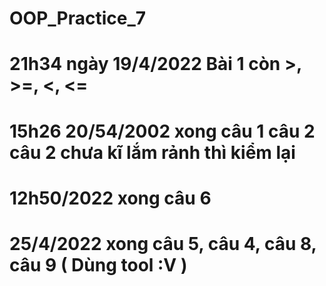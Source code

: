 # OOP_Practice_7
# 21h34 ngày 19/4/2022 Bài 1 còn >, >=, <, <= 
# 15h26 20/54/2002 xong câu 1 câu 2 câu 2 chưa kĩ lắm rảnh thì kiểm lại
# 12h50/2022 xong câu 6
# 25/4/2022 xong câu 5, câu 4, câu 8, câu 9 ( Dùng tool :V )

